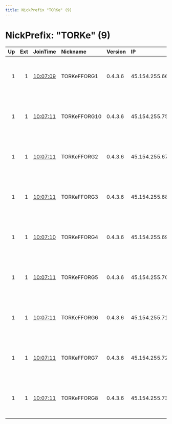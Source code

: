 ```yaml
---
title: NickPrefix "TORKe" (9)
---
```


# NickPrefix: "TORKe" (9)

|   Up |   Ext | JoinTime                                                                                            | Nickname     | Version   | IP            | AS                | CC   |   ORp |   Dirp | OS    | Contact                              |   eFamMembers |
|-----:|------:|:----------------------------------------------------------------------------------------------------|:-------------|:----------|:--------------|:------------------|:-----|------:|-------:|:------|:-------------------------------------|--------------:|
|    1 |     1 | [10:07:09](https://metrics.torproject.org/rs.html#details/6DFEB2BFBFA9DBEDCE2DE932F9D16EE7E0530ED1) | TORKeFFORG1  | 0.4.3.6   | 45.154.255.66 | KeFF Networks Ltd | se   |   443 |     80 | Linux | KeFF NOC &lt;noc AT keff dot org&gt; |            10 |
|    1 |     1 | [10:07:11](https://metrics.torproject.org/rs.html#details/6304781EA6C8D0A8638AD1A745CCCFEE77EBE55E) | TORKeFFORG10 | 0.4.3.6   | 45.154.255.75 | KeFF Networks Ltd | se   |   443 |     80 | Linux | KeFF NOC &lt;noc AT keff dot org&gt; |            10 |
|    1 |     1 | [10:07:11](https://metrics.torproject.org/rs.html#details/68016A9AC477AE039B8EE07C36CABC0440126A67) | TORKeFFORG2  | 0.4.3.6   | 45.154.255.67 | KeFF Networks Ltd | se   |   443 |     80 | Linux | KeFF NOC &lt;noc AT keff dot org&gt; |            10 |
|    1 |     1 | [10:07:11](https://metrics.torproject.org/rs.html#details/7C56BA2175839470ACAAB72E045DD6820764B733) | TORKeFFORG3  | 0.4.3.6   | 45.154.255.68 | KeFF Networks Ltd | se   |   443 |     80 | Linux | KeFF NOC &lt;noc AT keff dot org&gt; |            10 |
|    1 |     1 | [10:07:10](https://metrics.torproject.org/rs.html#details/1D8DE4EF4BFA38D366FCE7249DC41A540D8E1EB9) | TORKeFFORG4  | 0.4.3.6   | 45.154.255.69 | KeFF Networks Ltd | se   |   443 |     80 | Linux | KeFF NOC &lt;noc AT keff dot org&gt; |            10 |
|    1 |     1 | [10:07:11](https://metrics.torproject.org/rs.html#details/FDD9CD7406582E0B56C4A27D44126AE843EAF6DD) | TORKeFFORG5  | 0.4.3.6   | 45.154.255.70 | KeFF Networks Ltd | se   |   443 |     80 | Linux | KeFF NOC &lt;noc AT keff dot org&gt; |            10 |
|    1 |     1 | [10:07:11](https://metrics.torproject.org/rs.html#details/9FA8A16163FB6BDF228E45E329B0E5ACEDBD8309) | TORKeFFORG6  | 0.4.3.6   | 45.154.255.71 | KeFF Networks Ltd | se   |   443 |     80 | Linux | KeFF NOC &lt;noc AT keff dot org&gt; |            10 |
|    1 |     1 | [10:07:11](https://metrics.torproject.org/rs.html#details/E5D7D35357E9C55B47E2ADDE73199153888BD4CB) | TORKeFFORG7  | 0.4.3.6   | 45.154.255.72 | KeFF Networks Ltd | se   |   443 |     80 | Linux | KeFF NOC &lt;noc AT keff dot org&gt; |            10 |
|    1 |     1 | [10:07:11](https://metrics.torproject.org/rs.html#details/31D391F4720DE896C598B72369AF880ED086D614) | TORKeFFORG8  | 0.4.3.6   | 45.154.255.73 | KeFF Networks Ltd | se   |   443 |     80 | Linux | KeFF NOC &lt;noc AT keff dot org&gt; |            10 |
